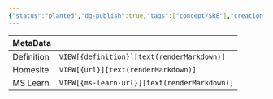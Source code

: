 ```yaml
---
{"status":"planted","dg-publish":true,"tags":["concept/SRE"],"creation_date":"2024-05-08 17:50","definition":"the percentage of production deployments that result in a failure or require remediation","ms-learn-url":"undefined","url":"undefined","aliases":null,"permalink":"/concepts/change-failure-rate/","dgPassFrontmatter":true}
---
```



| MetaData   |                                              |
| ---------- | -------------------------------------------- |
| Definition | `VIEW[{definition}][text(renderMarkdown)]`   |
| Homesite   | `VIEW[{url}][text(renderMarkdown)]`          |
| MS Learn   | `VIEW[{ms-learn-url}][text(renderMarkdown)]` |
